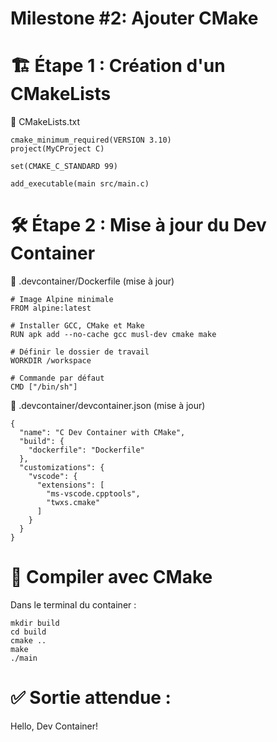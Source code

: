 # Milestone #2:  Ajouter CMake

# 🏗 Étape 1 : Création d'un CMakeLists

📄 CMakeLists.txt

```
cmake_minimum_required(VERSION 3.10)
project(MyCProject C)

set(CMAKE_C_STANDARD 99)

add_executable(main src/main.c)
```

# 🛠 Étape 2 : Mise à jour du Dev Container

📄 .devcontainer/Dockerfile (mise à jour)

```
# Image Alpine minimale
FROM alpine:latest

# Installer GCC, CMake et Make
RUN apk add --no-cache gcc musl-dev cmake make

# Définir le dossier de travail
WORKDIR /workspace

# Commande par défaut
CMD ["/bin/sh"]
```

📄 .devcontainer/devcontainer.json (mise à jour)

```
{
  "name": "C Dev Container with CMake",
  "build": {
    "dockerfile": "Dockerfile"
  },
  "customizations": {
    "vscode": {
      "extensions": [
        "ms-vscode.cpptools",
        "twxs.cmake"
      ]
    }
  }
}
```

# 🔹 Compiler avec CMake

Dans le terminal du container :

```
mkdir build
cd build
cmake ..
make
./main
```

# ✅ Sortie attendue :

Hello, Dev Container!


